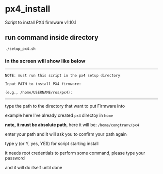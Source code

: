 # px4_install
Script to install PX4 firmware v1.10.1

## run command inside directory 
```
./setup_px4.sh
```

### in the screen will show like below

________________________________________________

```
NOTE: must run this script in the px4 setup directory  

Input PATH to install PX4 firmware:  

(e.g., /home/USERNAME/ros/px4): 
```
________________________________________________ 

type the path to the directory that want to put Firmware into

example here I've already created `px4` directoy in `home`

**note, it must be absolute path**, here it will be: `/home/congtranv/px4`

enter your path and it will ask you to confirm your path again 

type y (or Y, yes, YES) for script starting install 

it needs root credentials to perform some command, please type your password 

and it will do itself until done 
